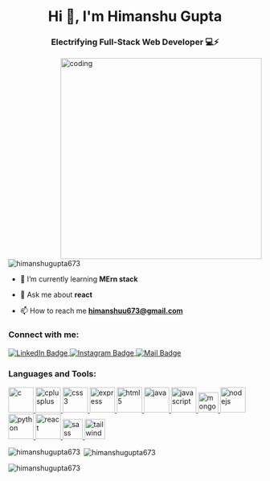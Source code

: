 <h1 align="center">Hi 👋, I'm Himanshu Gupta</h1>
<h3 align="center">Electrifying Full-Stack Web Developer 💻⚡️</h3>
<img align="right" alt="coding" width="400" src="https://user-images.githubusercontent.com/55389276/140866485-8fb1c876-9a8f-4d6a-98dc-08c4981eaf70.gif">

<p align="left"> <img src="https://komarev.com/ghpvc/?username=himanshugupta673&label=Profile%20views&color=0e75b6&style=flat" alt="himanshugupta673" /> </p>

- 🌱 I’m currently learning **MErn stack**

- 💬 Ask me about **react**

- 📫 How to reach me **himanshuu673@gmail.com**

<h3 align="left">Connect with me:</h3>
 <a href="https://www.linkedin.com/in/himanshu-gupta-85858014b" target="_blank">
    <img align="center" src="https://img.shields.io/badge/-Himanshu_Gupta-0e76a8?style=flat&labelColor=0e76a8&logo=linkedin&logoColor=white" alt="LinkedIn Badge">
  </a>
  <a href="https://instagram.com/himanshugupta.673" target="_blank">
    <img align="center" src="https://img.shields.io/badge/-himanshugupta.673-E4405F?style=flat&labelColor=E4405F&logo=instagram&logoColor=white" alt="Instagram Badge">
  </a>
 <a href="mailto:himanshuu673@gmail.com" target="_blank">
  <img align="center" src="https://img.shields.io/badge/-himanshuu673-c0392b?style=flat&labelColor=c0392b&logo=gmail&logoColor=white" alt="Mail Badge">
</a>





<h3 align="left">Languages and Tools:</h3>
<p align="left"> 
  <a href="https://www.cprogramming.com/" target="_blank" rel="noreferrer"> <img src="https://upload.wikimedia.org/wikipedia/commons/thumb/1/18/C_Programming_Language.svg/1200px-C_Programming_Language.svg.png" alt="c" width="50" height="50"/> </a>
  <a href="https://www.w3schools.com/cpp/" target="_blank" rel="noreferrer"> <img src="https://upload.wikimedia.org/wikipedia/commons/thumb/1/18/ISO_C%2B%2B_Logo.svg/1822px-ISO_C%2B%2B_Logo.svg.png" alt="cplusplus" width="50" height="50"/> </a>
  <a href="https://www.w3schools.com/css/" target="_blank" rel="noreferrer"> <img src="https://upload.wikimedia.org/wikipedia/commons/thumb/d/d5/CSS3_logo_and_wordmark.svg/1452px-CSS3_logo_and_wordmark.svg.png" alt="css3" width="50" height="50"/> </a> 
  <a href="https://expressjs.com" target="_blank" rel="noreferrer"> <img src="https://inapp.com/wp-content/uploads/elementor/thumbs/express-js-01-1-q05uw85vt1jqloiy5k82sfy7tgvysgt1uqld8slsbc.png" alt="express" width="50" height="50"/> </a>
  <a href="https://www.w3.org/html/" target="_blank" rel="noreferrer"> <img src="https://www.w3.org/html/logo/downloads/HTML5_Badge_512.png" alt="html5" width="50" height="50"/> </a>
  <a href="https://www.java.com" target="_blank" rel="noreferrer"> <img src="https://logos-world.net/wp-content/uploads/2022/07/Java-Logo.png" alt="java" width="50" height="50"/> </a> 
  <a href="https://developer.mozilla.org/en-US/docs/Web/JavaScript" target="_blank" rel="noreferrer"> <img src="https://logos-world.net/wp-content/uploads/2023/02/JavaScript-Symbol.png" alt="javascript" width="50" height="50"/> </a>
  <a href="https://www.mongodb.com/" target="_blank" rel="noreferrer"> <img src="https://upload.wikimedia.org/wikipedia/commons/thumb/9/93/MongoDB_Logo.svg/2560px-MongoDB_Logo.svg.png" alt="mongodb" width="40" height="40"/> </a>
  <a href="https://nodejs.org" target="_blank" rel="noreferrer"> <img src="https://cdn.freebiesupply.com/logos/thumbs/2x/nodejs-1-logo.png" alt="nodejs" width="50" height="50"/> </a> 
  <a href="https://www.python.org" target="_blank" rel="noreferrer"> <img src="https://logos-world.net/wp-content/uploads/2021/10/Python-Logo.png" alt="python" width="50" height="50"/> </a>
  <a href="https://reactjs.org/" target="_blank" rel="noreferrer"> <img src="https://logos-download.com/wp-content/uploads/2016/09/React_logo_wordmark.png" alt="react" width="50" height="50"/> </a> 
  <a href="https://sass-lang.com" target="_blank" rel="noreferrer"> <img src="https://upload.wikimedia.org/wikipedia/commons/thumb/9/96/Sass_Logo_Color.svg/2560px-Sass_Logo_Color.svg.png" alt="sass" width="40" height="40"/> </a> 
  <a href="https://tailwindcss.com/" target="_blank" rel="noreferrer"> <img src="https://www.vectorlogo.zone/logos/tailwindcss/tailwindcss-icon.svg" alt="tailwind" width="40" height="40"/> </a>
</p>

<p><img align="left" src="https://github-readme-stats.vercel.app/api/top-langs?username=himanshugupta673&show_icons=true&locale=en&layout=compact" alt="himanshugupta673" /></p>

<p>&nbsp;<img align="center" src="https://github-readme-stats.vercel.app/api?username=himanshugupta673&show_icons=true&locale=en" alt="himanshugupta673" /></p>

<p><img align="center" src="https://github-readme-streak-stats.herokuapp.com/?user=himanshugupta673&" alt="himanshugupta673" /></p>
